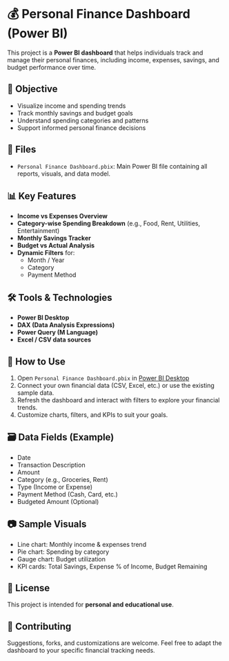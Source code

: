 # 💰 Personal Finance Dashboard (Power BI)

This project is a **Power BI dashboard** that helps individuals track and manage their personal finances, including income, expenses, savings, and budget performance over time.

## 🎯 Objective

- Visualize income and spending trends
- Track monthly savings and budget goals
- Understand spending categories and patterns
- Support informed personal finance decisions

## 📁 Files

- `Personal Finance Dashboard.pbix`: Main Power BI file containing all reports, visuals, and data model.

## 📊 Key Features

- **Income vs Expenses Overview**  
- **Category-wise Spending Breakdown** (e.g., Food, Rent, Utilities, Entertainment)
- **Monthly Savings Tracker**
- **Budget vs Actual Analysis**
- **Dynamic Filters** for:
  - Month / Year
  - Category
  - Payment Method

## 🛠️ Tools & Technologies

- **Power BI Desktop**
- **DAX (Data Analysis Expressions)**
- **Power Query (M Language)**
- **Excel / CSV data sources**

## 🚀 How to Use

1. Open `Personal Finance Dashboard.pbix` in [Power BI Desktop](https://powerbi.microsoft.com/desktop/)
2. Connect your own financial data (CSV, Excel, etc.) or use the existing sample data.
3. Refresh the dashboard and interact with filters to explore your financial trends.
4. Customize charts, filters, and KPIs to suit your goals.

## 🗃️ Data Fields (Example)

- Date
- Transaction Description
- Amount
- Category (e.g., Groceries, Rent)
- Type (Income or Expense)
- Payment Method (Cash, Card, etc.)
- Budgeted Amount (Optional)

## 📷 Sample Visuals

- Line chart: Monthly income & expenses trend
- Pie chart: Spending by category
- Gauge chart: Budget utilization
- KPI cards: Total Savings, Expense % of Income, Budget Remaining

## 📄 License

This project is intended for **personal and educational use**.

## 🤝 Contributing

Suggestions, forks, and customizations are welcome. Feel free to adapt the dashboard to your specific financial tracking needs.

